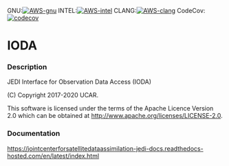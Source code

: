 GNU:[![AWS-gnu](https://codebuild.us-east-1.amazonaws.com/badges?uuid=eyJlbmNyeXB0ZWREYXRhIjoiYlhYM2prK1BLdmR2Sld2c3lnUlhqTkVXOTZFQjZSWUVJaG1DTHkwRzRoNEpSUnZPWm1aY1pGTjVleXAvbGJEeWxtdU9IbTUvSzAwRHBxQ1hsa09vK0hJPSIsIml2UGFyYW1ldGVyU3BlYyI6IkR3dmwwRkUwcXZYS1lrS0giLCJtYXRlcmlhbFNldFNlcmlhbCI6MX0%3D&branch=develop)](https://console.aws.amazon.com/codesuite/codebuild/469205354006/projects/ioda-internal-gnu/history?region=us-east-1&builds-meta=eyJmIjp7InRleHQiOiIifSwicyI6e30sIm4iOjIwLCJpIjowfQ)
INTEL:[![AWS-intel](https://codebuild.us-east-1.amazonaws.com/badges?uuid=eyJlbmNyeXB0ZWREYXRhIjoibHJZMHhMQzRyTlRjS2ZDdlFBM0pZQ3RTZm1FODFRNlhRTWU1dmlmamlFOHpoVWZlVFM3VXVXNUtkN3BVY213MkFxMis2MWp1VUtHZkRoa3luWis4RHo4PSIsIml2UGFyYW1ldGVyU3BlYyI6InlodCtheXdJYjljY0VIY2YiLCJtYXRlcmlhbFNldFNlcmlhbCI6MX0%3D&branch=develop)](https://console.aws.amazon.com/codesuite/codebuild/469205354006/projects/ioda-internal-intel/history?region=us-east-1&builds-meta=eyJmIjp7InRleHQiOiIifSwicyI6e30sIm4iOjIwLCJpIjowfQ)
CLANG:[![AWS-clang](https://codebuild.us-east-1.amazonaws.com/badges?uuid=eyJlbmNyeXB0ZWREYXRhIjoicGIyaHlBaFJVRzd2dm0yN1NUd0oxckN1NmFGUlJndnZOMEYzRTJBU3JkcVVpc1ZZbGR4Vmcxbk81dHdjSlhSYi81Z202V096QlA5SEJEWTU5cUlFd1hNPSIsIml2UGFyYW1ldGVyU3BlYyI6IjFnV0xYbk9DeGJuZGhoQ1kiLCJtYXRlcmlhbFNldFNlcmlhbCI6MX0%3D&branch=develop)](https://console.aws.amazon.com/codesuite/codebuild/469205354006/projects/ioda-internal-clang/history?region=us-east-1&builds-meta=eyJmIjp7InRleHQiOiIifSwicyI6e30sIm4iOjIwLCJpIjowfQ)
CodeCov:[![codecov](https://codecov.io/gh/JCSDA-internal/ioda/branch/develop/graph/badge.svg?token=3SBRWSSXED)](https://codecov.io/gh/JCSDA-internal/ioda)

# IODA

### Description

JEDI Interface for Observation Data Access (IODA)

(C) Copyright 2017-2020 UCAR.

This software is licensed under the terms of the Apache Licence Version 2.0
which can be obtained at http://www.apache.org/licenses/LICENSE-2.0.

### Documentation

https://jointcenterforsatellitedataassimilation-jedi-docs.readthedocs-hosted.com/en/latest/index.html
